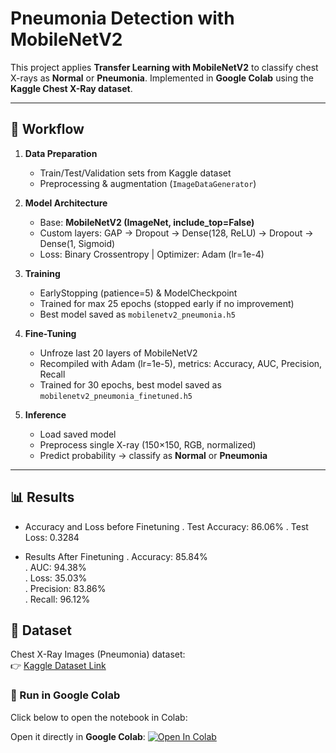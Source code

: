 
#  Pneumonia Detection with MobileNetV2

This project applies **Transfer Learning with MobileNetV2** to classify chest X-rays as **Normal** or **Pneumonia**. Implemented in **Google Colab** using the **Kaggle Chest X-Ray dataset**.

---

## 📖 Workflow

1. **Data Preparation**

   * Train/Test/Validation sets from Kaggle dataset
   * Preprocessing & augmentation (`ImageDataGenerator`)

2. **Model Architecture**

   * Base: **MobileNetV2 (ImageNet, include\_top=False)**
   * Custom layers: GAP → Dropout → Dense(128, ReLU) → Dropout → Dense(1, Sigmoid)
   * Loss: Binary Crossentropy | Optimizer: Adam (lr=1e-4)

3. **Training**

   * EarlyStopping (patience=5) & ModelCheckpoint
   * Trained for max 25 epochs (stopped early if no improvement)
   * Best model saved as `mobilenetv2_pneumonia.h5`

4. **Fine-Tuning**

   * Unfroze last 20 layers of MobileNetV2
   * Recompiled with Adam (lr=1e-5), metrics: Accuracy, AUC, Precision, Recall
   * Trained for 30 epochs, best model saved as `mobilenetv2_pneumonia_finetuned.h5`

5. **Inference**

   * Load saved model
   * Preprocess single X-ray (150×150, RGB, normalized)
   * Predict probability → classify as **Normal** or **Pneumonia**

---

## 📊 Results

  - Accuracy and Loss before Finetuning
     . Test Accuracy: 86.06%
     . Test Loss: 0.3284

  - Results After Finetuning
     . Accuracy: 85.84%  
     . AUC: 94.38%  
     . Loss: 35.03%  
     . Precision: 83.86%  
     . Recall: 96.12%
    
## 📂 Dataset  

Chest X-Ray Images (Pneumonia) dataset:  
👉 [Kaggle Dataset Link](https://www.kaggle.com/datasets/paultimothymooney/chest-xray-pneumonia)


### 📌 Run in Google Colab  
Click below to open the notebook in Colab:  


Open it directly in **Google Colab**:
[![Open In Colab](https://colab.research.google.com/assets/colab-badge.svg)](https://colab.research.google.com/github/Sri28-charan/Pneumonia-Detection-Using-CNN/blob/main/Pneumonia_detection_Mobile_Net.ipynb)


   
